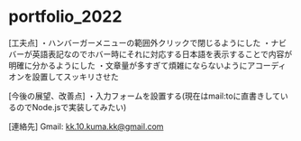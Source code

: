 # portfolio_2022
[工夫点]
・ハンバーガーメニューの範囲外クリックで閉じるようにした
・ナビバーが英語表記なのでホバー時にそれに対応する日本語を表示することで内容が明確に分かるようにした
・文章量が多すぎて煩雑にならないようにアコーディオンを設置してスッキリさせた


[今後の展望、改善点]
・入力フォームを設置する(現在はmail:toに直書きしているのでNode.jsで実装してみたい)

[連絡先]
Gmail: kk.10.kuma.kk@gmail.com


